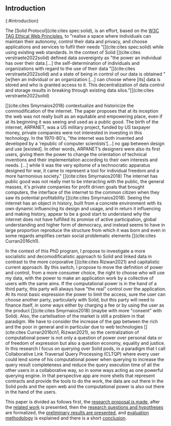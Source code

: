 ## Introduction
{:#introduction}



The [Solid Protocol](cite:cites spec:solid), is an effort,
based on the [W3C TAG Ethical Web Principles](https://www.w3.org/TR/ethical-web-principles/),
to "realise a space where individuals can maintain their autonomy,
control their data and privacy, and choose applications and services to fulfil their needs
"[](cite:cites spec:solid) while using existing web standards.
In the context of Solid [](cite:cites verstraete2022solid) defined data sovereignty as 
"the power an individual has over their data.[...] the self-determination of 
individuals and organizations with regard to the use of their data "[](cite:cites verstraete2022solid)
and a state of being in control of our data is obtained
"[w]hen an individual or an organization [...] can choose where [its] data is stored and who is granted access to it.
This decentralization of data control and storage results in breaking
through existing data silos."[](cite:cites verstraete2022solid)

[](cite:cites Smyrnaios2018) contextualize and historicize the commodification of the internet. 
The paper proposes that at its inception the web was not really built as an equitable and empowering place, even if at its beginning it was seeing and used as a public good. 
The birth of the internet, ARPANET, was a US military project, funded by US taxpayer money, private companies
were not interested in investing in this technology.
In the 1970-80's, 
"the internet was both invented and
developed by a ‘republic of computer scientists’[...] no gap between design and use [existed]. In other words, ARPANET’s designers were also its first users,
giving them the power to change the orientation of technical inventions and their implementation according to their own interests and needs.
[...] while it was the very epitome of a technocratic apparatus designed for war,
it came to represent a tool for individual freedom and a more harmonious society."
[](cite:cites Smyrnaios2018)
The internet has public good was not really met to be interacting with the public, the general masses, it's private companies for profit driven goals
that brought computers, the interface of the internet to the common citizen when they saw its potential profitability [](cite:cites Smyrnaios2018).
Seeing the internet has an object in history, built from a concrete environment with its own dynamic influencing its design and usage, and in return it influencing and making history, appear to be a good start to understand why the internet does not have fulfilled its promise of 
active participation, global understanding and higher form of democracy, and instead seems to have in large proportion reproduce the structure from which it was born
and even in some regards amplifies certain social problematic elements [](cite:cites Curran2016ch1).


In the context of this PhD program, I propose to investigate a more socialistic and decomodificalistic approach to Solid and linked data
in contrast to the more corporative [](cite:cites Rizwan2021) and capitalistic current approach. 
By this switch, I propose to move the definition of power and control, from a more consumer choice, the right to choose who will use my data,
with the power to make an application work by a collective of users with the same aims.
If the computational power is in the hand of a third party,
this party will always have "the real" control over the application.
At its most basic expression the power to limit the access,
sure the user can choose another party, particularly with Solid, but this party will need to finance itself,
in some ways either by charging a fee or by using the user as the product [](cite:cites Smyrnaios2018) (maybe with more "consent" with Solid).
Also, the cartelisation of the market is still a problem in that paradigm.
We have to consider the increase of the gap between the rich and the poor in general and in particular due to web technologies [](cite:cites Curran2016ch1, Rizwan2021),
so the centralization of computational power is not only a question of power over personal data or of freedom of expression but also a question economy, equality and justice.
In this research I focus on querying over Solid pods, in a paradigm that I call Collaborative Link Traversal Query Processing (CLTQP) where every user could lend some of his computational power when querying to increase the query result completeness and reduce the query execution time of all the other users in a collaborative way,
so in some ways acting as one powerful querying engine.
In that perspective app are more shells that represent contracts and provide the tools to do the work,
the data are out there in the Solid pods and the open web and the computational power is also out there in the hand of the users.

This paper is divided as follows first, the [research proposal is made](#proposal),
after the [related work](#litterature_review) is presented,
then the [research questions and hypotheses](#research_question) are formalized,
the [preliminary results are presented](#preliminary_results),
and [evaluation methodology](#evaluation) is explained and there is a short [conclusion](#conclusion).




<!-- 
* Problem statement
    * what is the problem that you are trying to solve? Importance: Why is this problem important and for whom? Who will benefit and who should care? What is the impact of solving this problem (for the research community, or society in general).
* Related work 
    * Has a solution to this problem been attempted before and how? If not, have research efforts tried or solved similar problems? What can you learn from these efforts? If you are addressing an existing problem, what are the limitations of current solutions? What are you adding that is novel? Why?
* Research question(s) and hypotheses 
    * What hypotheses do you make in formulating your solution? What are the questions you need to answer in order to solve the problem? Are there boundary cases you plan to exclude or assumptions you base on?
* Preliminary results 
    * What research methods did you follow in your proposal? Have you produced any results so far?
* Evaluation
    * How do you know you’ve answered your question(s)? What are the methods you apply to test your hypotheses? Have you identified criteria to measure the degree of success of your solution?
* Reflection and future work: Are there any limitations in your approach? What are your planned next steps to complete your investigation?

-->